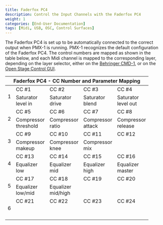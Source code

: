 ```yaml
---
title: Faderfox PC4
description: Control the Input Channels with the Faderfox PC4
weight: 1
categories: [End-User Documentation]
tags: [Midi, USB, OSC, Control Surfaces]
---
```


The Faderfox PC4 is set up to be automatically connected to the correct output
when PMX-1 is running. PMX-1 recognizes the default configuration of the
Faderfox PC4. The control numbers are mapped as shown in the table below, and
each Midi channel is mapped to the corresponding layer, depending on the layer
selector, either on the
[Behringer CMD-1](/docs/control-surfaces/behringer-cmd#layer-selector), or on
the [Open Stage Control GUI](/docs/open-stage-control-gui#layer-selector).

<table class="table table-bordered">
  <thead>
    <tr>
      <th colspan="5">Faderfox PC4 - CC Number and Parameter Mapping</th>
    </tr>
  </thead>
  <tbody>
  <tr>
    <tr>
      <td rowspan="2">1</td>
      <td>CC #1</td>
      <td>CC #2</td>
      <td>CC #3</td>
      <td>CC #4</td>
    </tr>
    <tr>
      <td>Saturator<br>level in</td>
      <td>Saturator<br>drive</td>
      <td>Saturator<br>blend</td>
      <td>Saturator<br>level out</td>
    </tr>
    <!-- Row 2 -->
    <tr>
      <td rowspan="2">2</td>
      <td>CC #5</td>
      <td>CC #6</td>
      <td>CC #7</td>
      <td>CC #8</td>
    </tr>
    <tr>
      <td>Compressor<br>threshold</td>
      <td>Compressor<br>ratio</td>
      <td>Compressor<br>attack</td>
      <td>Compressor<br>release</td>
    </tr>
    <!-- Row 3 -->
    <tr>
      <td rowspan="2">3</td>
      <td>CC #9</td>
      <td>CC #10</td>
      <td>CC #11</td>
      <td>CC #12</td>
    </tr>
    <tr>
      <td>Compressor<br>makeup</td>
      <td>Compressor<br>knee</td>
      <td>Compressor<br>mix</td>
      <td></td>
    </tr>
    <!-- Row 4 -->
    <tr>
      <td rowspan="2">4</td>
      <td>CC #13</td>
      <td>CC #14</td>
      <td>CC #15</td>
      <td>CC #16</td>
    </tr>
    <tr>
      <td>Equalizer<br>low</td>
      <td>Equalizer<br>mid</td>
      <td>Equalizer<br>high</td>
      <td>Equalizer<br>master</td>
    </tr>
    <!-- Row 5 -->
    <tr>
      <td rowspan="2">5</td>
      <td>CC #17</td>
      <td>CC #18</td>
      <td>CC #19</td>
      <td>CC #20</td>
    </tr>
    <tr>
      <td>Equalizer<br>low/mid</td>
      <td>Equalizer<br>mid/high</td>
      <td></td>
      <td></td>
    </tr>
    <!-- Row 6 -->
    <tr>
      <td rowspan="2">6</td>
      <td>CC #21</td>
      <td>CC #22</td>
      <td>CC #23</td>
      <td>CC #24</td>
    </tr>
    <tr>
      <td><br><br></td>
      <td></td>
      <td></td>
      <td></td>
    </tr>
  </tbody>
</table>
